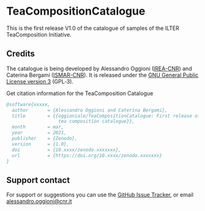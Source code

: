 # TeaCompositionCatalogue
This is the first release V1.0 of the catalogue of samples of the ILTER TeaComposition Initiative.
  
Credits
-------
The catalogue is being developed by Alessandro Oggioni ([IREA-CNR](http://www.irea.cnr.it)) and Caterina Bergami ([ISMAR-CNR](http://www.ismar.cnr.it)). It is released under the [GNU General Public License version 3](https://www.gnu.org/licenses/gpl-3.0.html) (GPL‑3).

Get citation information for the TeaComposition Catalogue

``` bibtex
@software{xxxxx,
  author       = {Alessandro Oggioni and Caterina Bergami},
  title        = {{oggioniale/TeaCompositionCatalogue: First release of 
                   tea composition catalogue}},
  month        = mar,
  year         = 2021,
  publisher    = {Zenodo},
  version      = {1.0},
  doi          = {10.xxxx/zenodo.xxxxxxx},
  url          = {https://doi.org/10.xxxx/zenodo.xxxxxxx}
}
```


Support contact
---------------
For support or suggestions you can use the [GitHub Issue Tracker](https://github.com/oggioniale/TeaBagCatalogue/issues), or email [alessandro.oggioni@cnr.it](mailto:alessandro.oggioni@cnr.it)
